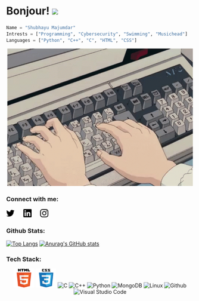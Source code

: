 # Bonjour! <img src="https://raw.githubusercontent.com/MartinHeinz/MartinHeinz/master/wave.gif" width="30px">

```python
Name = "Shubhayu Majumdar"
Intrests = ["Programming", "Cybersecurity", "Swimming", "Musichead"]
Languages = ["Python", "C++", "C", "HTML", "CSS"]
```
<div align=center>
  
[![coding speed x 1000](/images/tenor.gif)](https://github.com/shubhayu-64)
</div>


### Connect with me:
<div align=left>

<a href="https://twitter.com/shubhayu64" alt="@shubhayu64 twitter"><img src="/images/twitter.svg" width=22px ></a> &nbsp;&nbsp;&nbsp;&nbsp;
<a href="https://www.linkedin.com/in/shubhayumajumdar/" alt="Shubhayu Majumdar | LinkedIn"><img src="/images/linkedin.svg" width=22px ></a> &nbsp;&nbsp;&nbsp;&nbsp;
<a href="https://www.instagram.com/shubhayu.majumdar/" alt="shubhayu.majumdar | Instagram"><img src="/images/instagram.svg" width=22px ></a> &nbsp;&nbsp;&nbsp;&nbsp;
</div>

### Github Stats:
<div align=left>

[![Top Langs](https://github-readme-stats.vercel.app/api/top-langs/?username=shubhayu-64&layout=compact&theme=dark)](https://github.com/shubhayu-64)
[![Anurag's GitHub stats](https://github-readme-stats.vercel.app/api?username=shubhayu-64&show_icons=true&theme=dark)](https://github.com/shubhayu-64)
</div>

### Tech Stack:
<div align=center>  

<img src="https://raw.githubusercontent.com/github/explore/80688e429a7d4ef2fca1e82350fe8e3517d3494d/topics/html/html.png" title="HTML" height=50 width=55>
<img src="https://raw.githubusercontent.com/github/explore/80688e429a7d4ef2fca1e82350fe8e3517d3494d/topics/css/css.png" title="CSS" height=50 width=55>
<img src="https://img.icons8.com/color/50/000000/c-programming.png" title="C" >
<img src="https://img.icons8.com/color/48/000000/c-plus-plus-logo.png" title="C++" >
<img src="https://img.icons8.com/color/48/000000/python.png" title="Python" >
<img src="https://img.icons8.com/color/48/000000/mongodb.png" title="MongoDB" >
<img src="https://img.icons8.com/color/48/000000/linux.png" title="Linux" >
<img src="https://img.icons8.com/color/48/000000/github--v1.png" title="Github" >
<img src="https://img.icons8.com/color/48/000000/visual-studio-code-2019.png" title="Visual Studio Code" >
</div>
<!--
**shubhayu-64/shubhayu-64** is a ✨ _special_ ✨ repository because its `README.md` (this file) appears on your GitHub profile.

Here are some ideas to get you started:

- 🔭 I’m currently working on ...
- 🌱 I’m currently learning ...
- 👯 I’m looking to collaborate on ...
- 🤔 I’m looking for help with ...
- 💬 Ask me about ...
- 📫 How to reach me: ...
- 😄 Pronouns: ...
- ⚡ Fun fact: ...
-->
